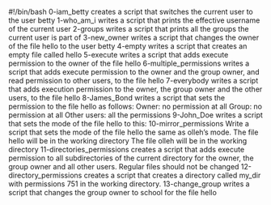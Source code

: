 #!/bin/bash
0-iam_betty creates a script that switches the current user to the user betty
1-who_am_i writes a script that prints the effective username of the current user
2-groups writes a script that prints all the groups the current user is part of
3-new_owner writes a script that changes the owner of the file hello to the user betty
4-empty writes a script that creates an empty file called hello
5-execute writes a script that adds execute permission to the owner of the file hello
6-multiple_permissions writes a script that adds execute permission to the owner and the group owner, and read permission to other users, to the file hello
7-everybody writes a script that adds execution permission to the owner, the group owner and the other users, to the file hello
8-James_Bond writes a script that sets the permission to the file hello as follows:
Owner: no permission at all
Group: no permission at all
Other users: all the permissions
9-John_Doe writes a script that sets the mode of the file hello to this:
10-mirror_permissions Write a script that sets the mode of the file hello the same as olleh’s mode.
The file hello will be in the working directory
The file olleh will be in the working directory
11-directories_permissions creates a script that adds execute permission to all subdirectories of the current directory for the owner, the group owner and all other users. Regular files should not be changed
12-directory_permissions creates a script that creates a directory called my_dir with permissions 751 in the working directory.
13-change_group writes a script that changes the group owner to school for the file hello
